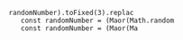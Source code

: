                  randomNumber).toFixed(3).replac
                    const randomNumber = (Maor(Math.random
                    const randomNumber = (Maor(Ma
